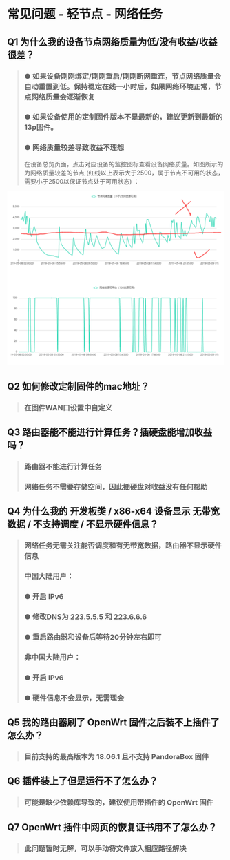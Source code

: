 # 常见问题 - 轻节点 - 网络任务

## Q1 为什么我的设备节点网络质量为低/没有收益/收益很差？
> ### ● 如果设备刚刚绑定/刚刚重启/刚刚断网重连，节点网络质量会自动重置到低。保持稳定在线一小时后，如果网络环境正常，节点网络质量会逐渐恢复
> ### ● 如果设备使用的定制固件版本不是最新的，建议更新到最新的13p固件。
> ### ● 网络质量较差导致收益不理想
> 在设备总览页面，点击对应设备的监控图标查看设备网络质量。如图所示的为网络质量较差的节点 (红线以上表示大于2500，属于节点不可用的状态，需要小于2500以保证节点处于可用状态) ：


![Image](image/faq-net1.png)


## Q2 如何修改定制固件的mac地址？
> ### 在固件WAN口设置中自定义

## Q3 路由器能不能进行计算任务？插硬盘能增加收益吗？
> ### 路由器不能进行计算任务
> ### 网络任务不需要存储空间，因此插硬盘对收益没有任何帮助

## Q4 为什么我的 开发板类 / x86-x64 设备显示 无带宽数据 / 不支持调度 / 不显示硬件信息？
> ### 网络任务无需关注能否调度和有无带宽数据，路由器不显示硬件信息
> ### 中国大陆用户：
> ### ● 开启 IPv6 
> ### ● 修改DNS为 223.5.5.5 和 223.6.6.6 
> ### ● 重启路由器和设备后等待20分钟左右即可
> ### 非中国大陆用户：
> ### ● 开启 IPv6
> ### ● 硬件信息不会显示，无需理会

## Q5 我的路由器刷了 OpenWrt 固件之后装不上插件了怎么办？
> ### 目前支持的最高版本为 18.06.1 且不支持 PandoraBox 固件

## Q6 插件装上了但是运行不了怎么办？
> ### 可能是缺少依赖库导致的，建议使用带插件的 OpenWrt 固件

## Q7 OpenWrt 插件中网页的恢复证书用不了怎么办？
> ### 此问题暂时无解，可以手动将文件放入相应路径解决
